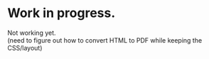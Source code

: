 # Work in progress.

Not working yet.  
(need to figure out how to convert HTML to PDF while keeping the CSS/layout)